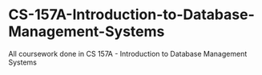 # CS-157A-Introduction-to-Database-Management-Systems

All coursework done in CS 157A - Introduction to Database Management Systems
